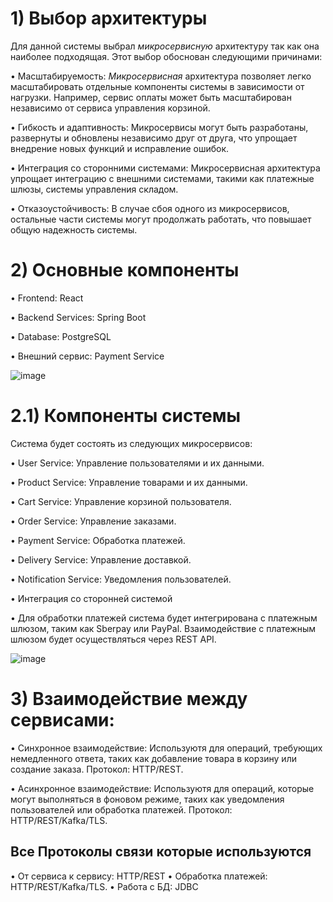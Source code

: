 # 1) Выбор архитектуры
Для данной системы выбрал *микросервисную* архитектуру так как она наиболее подходящая. 
Этот выбор обоснован следующими причинами:

  • Масштабируемость: *Микросервисная* архитектура позволяет легко масштабировать отдельные компоненты системы в зависимости от нагрузки. Например, сервис оплаты может быть масштабирован независимо от сервиса управления корзиной.

  • Гибкость и адаптивность: Микросервисы могут быть разработаны, развернуты и обновлены независимо друг от друга, что упрощает внедрение новых функций и исправление ошибок.

  • Интеграция со сторонними системами: Микросервисная архитектура упрощает интеграцию с внешними системами, такими как платежные шлюзы, системы управления складом.

  • Отказоустойчивость: В случае сбоя одного из микросервисов, остальные части системы могут продолжать работать, что повышает общую надежность системы.


# 2) Основные компоненты
• Frontend: React 

• Backend Services: Spring Boot

• Database: PostgreSQL

• Внешний сервис: Payment Service

![image](https://github.com/user-attachments/assets/9af9515e-501c-42cd-a29e-50a8af04758c)

# 2.1) Компоненты системы
Система будет состоять из следующих микросервисов:

• User Service: Управление пользователями и их данными.

• Product Service: Управление товарами и их данными.

• Cart Service: Управление корзиной пользователя.

• Order Service: Управление заказами.

• Payment Service: Обработка платежей.

• Delivery Service: Управление доставкой.

• Notification Service: Уведомления пользователей.

• Интеграция со сторонней системой

• Для обработки платежей система будет интегрирована с платежным шлюзом, таким как Sberpay или PayPal. Взаимодействие с платежным шлюзом будет осуществляться через REST API.

![image](https://github.com/user-attachments/assets/0f3e97f6-bd3a-4048-aa8e-0bf312e5c8ae)


# 3) Взаимодействие между сервисами:
 • Синхронное взаимодействие: Используютя для операций, требующих немедленного ответа, таких как добавление товара в корзину или создание заказа. Протокол: HTTP/REST.

 • Асинхронное взаимодействие: Используютя для операций, которые могут выполняться в фоновом режиме, таких как уведомления пользователей или обработка платежей. Протокол: HTTP/REST/Kafka/TLS.
 
## Все Протоколы связи которые используются
 • От сервиса к сервису: HTTP/REST
 • Обработка платежей: HTTP/REST/Kafka/TLS.
 • Работа с БД: JDBC
